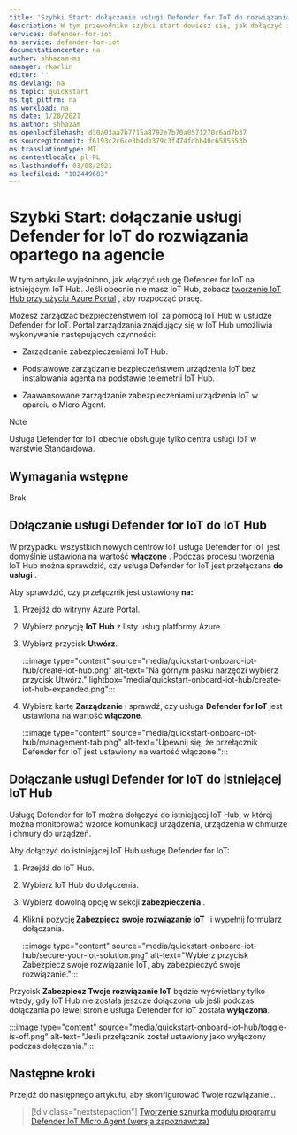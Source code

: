 ```yaml
---
title: 'Szybki Start: dołączanie usługi Defender for IoT do rozwiązania opartego na agencie'
description: W tym przewodniku szybki start dowiesz się, jak dołączyć i włączyć usługę Defender for IoT Security na platformie Azure IoT Hub.
services: defender-for-iot
ms.service: defender-for-iot
documentationcenter: na
author: shhazam-ms
manager: rkarlin
editor: ''
ms.devlang: na
ms.topic: quickstart
ms.tgt_pltfrm: na
ms.workload: na
ms.date: 1/20/2021
ms.author: shhazam
ms.openlocfilehash: d30a03aa7b7715a8792e7b70a0571270c6ad7b37
ms.sourcegitcommit: f6193c2c6ce3b4db379c3f474fdbb40c6585553b
ms.translationtype: MT
ms.contentlocale: pl-PL
ms.lasthandoff: 03/08/2021
ms.locfileid: "102449683"
---
```

# <a name="quickstart-onboard-defender-for-iot-to-an-agent-based-solution"></a>Szybki Start: dołączanie usługi Defender for IoT do rozwiązania opartego na agencie

W tym artykule wyjaśniono, jak włączyć usługę Defender for IoT na istniejącym IoT Hub. Jeśli obecnie nie masz IoT Hub, zobacz [tworzenie IoT Hub przy użyciu Azure Portal](../iot-hub/iot-hub-create-through-portal.md) , aby rozpocząć pracę.

Możesz zarządzać bezpieczeństwem IoT za pomocą IoT Hub w usłudze Defender for IoT. Portal zarządzania znajdujący się w IoT Hub umożliwia wykonywanie następujących czynności: 

- Zarządzanie zabezpieczeniami IoT Hub.

- Podstawowe zarządzanie bezpieczeństwem urządzenia IoT bez instalowania agenta na podstawie telemetrii IoT Hub. 

- Zaawansowane zarządzanie zabezpieczeniami urządzenia IoT w oparciu o Micro Agent.

> [!NOTE]
> Usługa Defender for IoT obecnie obsługuje tylko centra usługi IoT w warstwie Standardowa.

## <a name="prerequisites"></a>Wymagania wstępne

Brak

## <a name="onboard-defender-for-iot-to-an-iot-hub"></a>Dołączanie usługi Defender for IoT do IoT Hub

W przypadku wszystkich nowych centrów IoT usługa Defender for IoT jest domyślnie ustawiona na wartość **włączone** . Podczas procesu tworzenia IoT Hub można sprawdzić, czy usługa Defender for IoT jest przełączana **do usługi** .

Aby sprawdzić, czy przełącznik jest ustawiony **na:**

1. Przejdź do witryny Azure Portal.

1. Wybierz pozycję **IoT Hub** z listy usług platformy Azure.

1. Wybierz przycisk **Utwórz**.

    :::image type="content" source="media/quickstart-onboard-iot-hub/create-iot-hub.png" alt-text="Na górnym pasku narzędzi wybierz przycisk Utwórz." lightbox="media/quickstart-onboard-iot-hub/create-iot-hub-expanded.png":::

1. Wybierz kartę **Zarządzanie** i sprawdź, czy usługa **Defender for IoT** jest ustawiona na wartość **włączone**.

    :::image type="content" source="media/quickstart-onboard-iot-hub/management-tab.png" alt-text="Upewnij się, że przełącznik Defender for IoT jest ustawiony na wartość włączone.":::

## <a name="onboard-defender-for-iot-to-an-existing-iot-hub"></a>Dołączanie usługi Defender for IoT do istniejącej IoT Hub

Usługę Defender for IoT można dołączyć do istniejącej IoT Hub, w której można monitorować wzorce komunikacji urządzenia, urządzenia w chmurze i chmury do urządzeń.

Aby dołączyć do istniejącej IoT Hub usługę Defender for IoT:

1. Przejdź do IoT Hub. 

1. Wybierz IoT Hub do dołączenia.

1. Wybierz dowolną opcję w sekcji **zabezpieczenia** .

1. Kliknij pozycję **Zabezpiecz swoje rozwiązanie IoT**   i wypełnij formularz dołączania. 

    :::image type="content" source="media/quickstart-onboard-iot-hub/secure-your-iot-solution.png" alt-text="Wybierz przycisk Zabezpiecz swoje rozwiązanie IoT, aby zabezpieczyć swoje rozwiązanie.":::

Przycisk **Zabezpiecz Twoje rozwiązanie IoT** będzie wyświetlany tylko wtedy, gdy IoT Hub nie została jeszcze dołączona lub jeśli podczas dołączania po lewej stronie usługa Defender for IoT została **wyłączona**.

:::image type="content" source="media/quickstart-onboard-iot-hub/toggle-is-off.png" alt-text="Jeśli przełącznik został ustawiony jako wyłączony podczas dołączania.":::

## <a name="next-steps"></a>Następne kroki

Przejdź do następnego artykułu, aby skonfigurować Twoje rozwiązanie...

> [!div class="nextstepaction"]
> [Tworzenie sznurka modułu programu Defender IoT Micro Agent (wersja zapoznawcza)](quickstart-create-micro-agent-module-twin.md)
